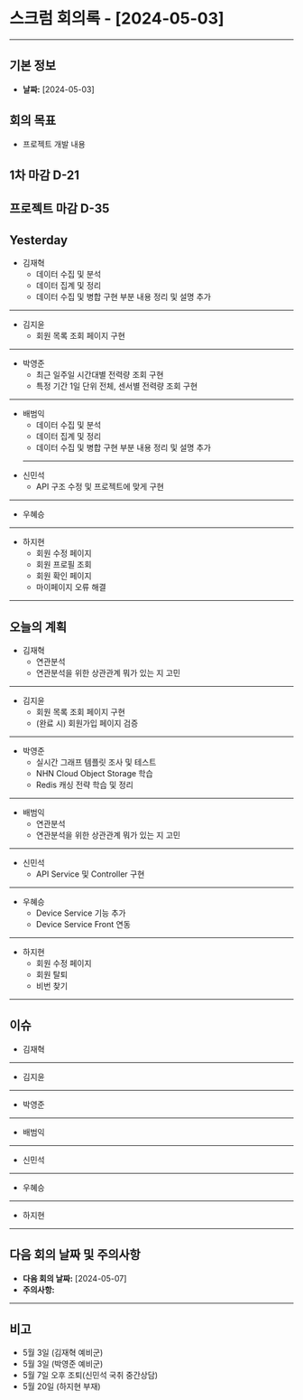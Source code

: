 # 스크럼 회의록 - [2024-05-03] 
---

## 기본 정보
- **날짜:** [2024-05-03]


## 회의 목표
- 프로젝트 개발 내용


## 1차 마감 D-21
## 프로젝트 마감 D-35


## Yesterday
- 김재혁
	- 데이터 수집 및 분석
  - 데이터 집계 및 정리
  - 데이터 수집 및 병합 구현 부분 내용 정리 및 설명 추가
---
- 김지윤
	- 회원 목록 조회 페이지 구현 
---
- 박영준 
  - 최근 일주일 시간대별 전력량 조회 구현
  - 특정 기간 1일 단위 전체, 센서별 전력량 조회 구현
---
- 배범익 
	- 데이터 수집 및 분석
  - 데이터 집계 및 정리
  - 데이터 수집 및 병합 구현 부분 내용 정리 및 설명 추가
  ---
- 신민석
	- API 구조 수정 및 프로젝트에 맞게 구현
---
- 우혜승
---
- 하지현 
  - 회원 수정 페이지
  - 회원 프로필 조회
  - 회원 확인 페이지
  - 마이페이지 오류 해결
---


## 오늘의 계획
- 김재혁
  - 연관분석
  - 연관분석을 위한 상관관계 뭐가 있는 지 고민

---
- 김지윤 
	- 회원 목록 조회 페이지 구현
	- (완료 시) 회원가입 페이지 검증
---
- 박영준
	- 실시간 그래프 템플릿 조사 및 테스트
	- NHN Cloud Object Storage 학습
	- Redis 캐싱 전략 학습 및 정리

---
- 배범익
	- 연관분석
  - 연관분석을 위한 상관관계 뭐가 있는 지 고민

---
- 신민석
	- API Service 및 Controller 구현
---
- 우혜승 
	- Device Service 기능 추가
	- Device Service Front 연동
---
- 하지현
  - 회원 수정 페이지
  - 회원 탈퇴
  - 비번 찾기
 ---

## 이슈
- 김재혁
---
- 김지윤
---
- 박영준
---
- 배범익
--- 
- 신민석
---
- 우혜승 
---
- 하지현
---

## 다음 회의 날짜 및 주의사항

- **다음 회의 날짜:** [2024-05-07]
- **주의사항:**
---
## 비고
- 5월 3일 (김재혁 예비군)
- 5월 3일 (박영준 예비군)
- 5월 7일 오후 조퇴(신민석 국취 중간상담)
- 5월 20일 (하지현 부재)
